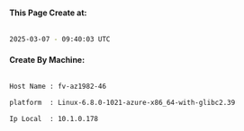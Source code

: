 
   
#### This Page Create at:

```bash

2025-03-07 - 09:40:03 UTC

```

#### Create By Machine:

```bash

Host Name : fv-az1982-46

platform  : Linux-6.8.0-1021-azure-x86_64-with-glibc2.39

Ip Local  : 10.1.0.178

```

